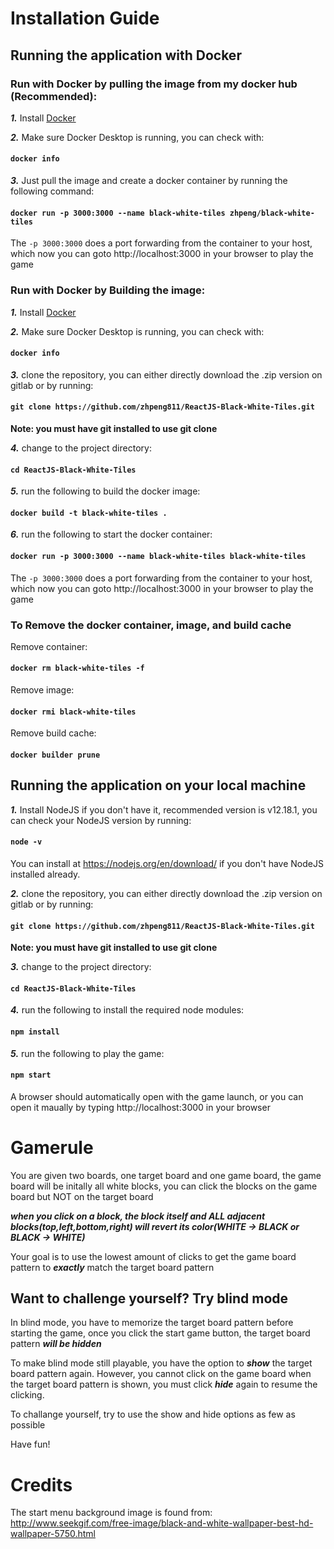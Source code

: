 # Installation Guide
## Running the application with Docker
### Run with Docker by pulling the image from my docker hub (Recommended):
***1.*** Install [Docker](https://www.docker.com/get-started)

***2.*** Make sure Docker Desktop is running, you can check with:
#### `docker info`

***3.*** Just pull the image and create a docker container by running the following command:
#### `docker run -p 3000:3000 --name black-white-tiles zhpeng/black-white-tiles`
The `-p 3000:3000` does a port forwarding from the container to your host, which now you can goto http://localhost:3000 in your browser to play the game<br />

### Run with Docker by Building the image:
***1.*** Install [Docker](https://www.docker.com/get-started)

***2.*** Make sure Docker Desktop is running, you can check with:
#### `docker info`

***3.*** clone the repository, you can either directly download the .zip version on gitlab or by running:
#### `git clone https://github.com/zhpeng811/ReactJS-Black-White-Tiles.git`
**Note: you must have git installed to use git clone**

***4.*** change to the project directory:
#### `cd ReactJS-Black-White-Tiles`

***5.*** run the following to build the docker image:
#### `docker build -t black-white-tiles .`

***6.*** run the following to start the docker container:
#### `docker run -p 3000:3000 --name black-white-tiles black-white-tiles`
The `-p 3000:3000` does a port forwarding from the container to your host, which now you can goto http://localhost:3000 in your browser to play the game<br />

### To Remove the docker container, image, and build cache
Remove container:
#### `docker rm black-white-tiles -f`

Remove image:
#### `docker rmi black-white-tiles`

Remove build cache:
#### `docker builder prune`

## Running the application on your local machine
***1.*** Install NodeJS if you don't have it, recommended version is v12.18.1, you can check your NodeJS version by running:
#### `node -v`
You can install at https://nodejs.org/en/download/ if you don't have NodeJS installed already.

***2.*** clone the repository, you can either directly download the .zip version on gitlab or by running:
#### `git clone https://github.com/zhpeng811/ReactJS-Black-White-Tiles.git`
**Note: you must have git installed to use git clone**

***3.*** change to the project directory:
#### `cd ReactJS-Black-White-Tiles`

***4.*** run the following to install the required node modules:
#### `npm install`

***5.*** run the following to play the game:
#### `npm start`
A browser should automatically open with the game launch, or you can open it maually by typing http://localhost:3000 in your browser

# Gamerule
You are given two boards, one target board and one game board, the game board will be initally all white blocks, you can click the blocks on the game board but NOT on the target board

***when you click on a block, the block itself and ALL adjacent blocks(top,left,bottom,right) will revert its color(WHITE -> BLACK or BLACK -> WHITE)***

Your goal is to use the lowest amount of clicks to get the game board pattern to ***exactly*** match the target board pattern 

## Want to challenge yourself? Try blind mode
In blind mode, you have to memorize the target board pattern before starting the game, once you click the start game button, the target board pattern ***will be hidden***

To make blind mode still playable, you have the option to ***show*** the target board pattern again. However, you cannot click on the game board when the target board pattern is shown, you must click ***hide*** again to resume the clicking.

To challange yourself, try to use the show and hide options as few as possible

Have fun!

# Credits
The start menu background image is found from: http://www.seekgif.com/free-image/black-and-white-wallpaper-best-hd-wallpaper-5750.html
